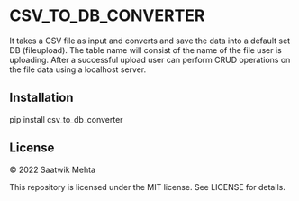 # CSV_TO_DB_CONVERTER
It takes a CSV file as input and converts 
and save the data into a default set DB (fileupload).
The table name will consist of the name of the file user is uploading.
After a successful upload user can perform CRUD operations on the file data using a localhost server.

## Installation
pip install csv_to_db_converter

## License 
© 2022 Saatwik Mehta

This repository is licensed under the MIT license. See LICENSE for details.


